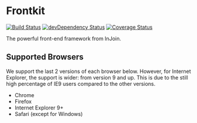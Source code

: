 # Frontkit

[![Build Status](https://travis-ci.org/injoin/frontkit.svg?branch=master)](https://travis-ci.org/injoin/frontkit)
[![devDependency Status](https://david-dm.org/injoin/frontkit/dev-status.svg)](https://david-dm.org/injoin/frontkit#info=devDependencies)
[![Coverage Status](https://img.shields.io/coveralls/injoin/frontkit.svg)](https://coveralls.io/r/injoin/frontkit?branch=master)

The powerful front-end framework from InJoin.

## Supported Browsers
We support the last 2 versions of each browser below. However, for Internet Explorer, the support is
wider: from version 9 and up. This is due to the still high percentage of IE9 users compared to the
other versions.

* Chrome
* Firefox
* Internet Explorer 9+
* Safari (except for Windows)